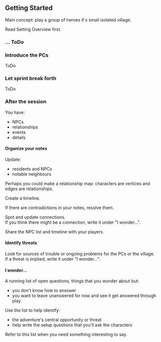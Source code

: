 ## Getting Started

Main concept: play a group of heroes if s small isolated village.  

Read Setting Overview first.  

### ... ToDo

### Introduce the PCs

ToDo

### Let sprint break forth

ToDo

### After the session

You have:
* NPCs
* relationships
* events
* details

#### Organize your notes

Update:
* residents and NPCs
* notable neighbours

Perhaps you could make a relationship map: characters are vertices and edges are relationships.  

Create a timeline.  

If there are contradictions in your notes, resolve them.  

Spot and update connections.  
If you think there might be a connection, write it under "I wonder...".  

Share the NPC list and timeline with your players.  

#### Identify threats

Look for sources of trouble or ongoing problems for the PCs or the village.   
If a threat is implied, write it under "I wonder...".   

#### I wonder...

A running list of open questions, things that you wonder about but:
* you don't know how to ansswer
* you want to leave unanswered for now and see it get answered through play

Use the list to help identify:
* the adventure's central opportunity or threat
* help write the setup questions that you'll ask the characters

Refer to this list when you need something interesting to say.  
